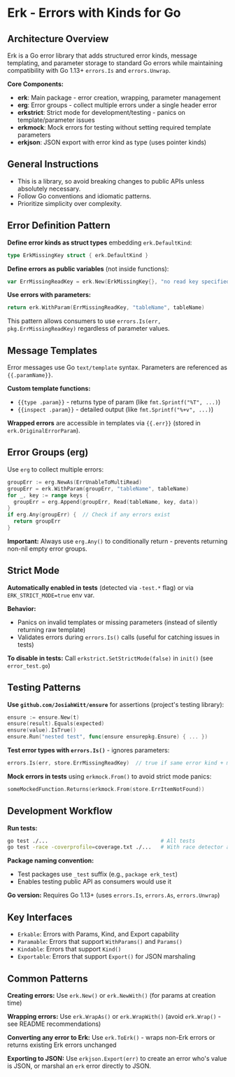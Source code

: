 # Erk - Errors with Kinds for Go

## Architecture Overview

Erk is a Go error library that adds structured error kinds, message templating, and parameter storage to standard Go errors while maintaining compatibility with Go 1.13+ `errors.Is` and `errors.Unwrap`.

**Core Components:**

- **erk**: Main package - error creation, wrapping, parameter management
- **erg**: Error groups - collect multiple errors under a single header error
- **erkstrict**: Strict mode for development/testing - panics on template/parameter issues
- **erkmock**: Mock errors for testing without setting required template parameters
- **erkjson**: JSON export with error kind as type (uses pointer kinds)

## General Instructions

- This is a library, so avoid breaking changes to public APIs unless absolutely necessary.
- Follow Go conventions and idiomatic patterns.
- Prioritize simplicity over complexity.

## Error Definition Pattern

**Define error kinds as struct types** embedding `erk.DefaultKind`:

```go
type ErkMissingKey struct { erk.DefaultKind }
```

**Define errors as public variables** (not inside functions):

```go
var ErrMissingReadKey = erk.New(ErkMissingKey{}, "no read key specified for table '{{.tableName}}'")
```

**Use errors with parameters:**

```go
return erk.WithParam(ErrMissingReadKey, "tableName", tableName)
```

This pattern allows consumers to use `errors.Is(err, pkg.ErrMissingReadKey)` regardless of parameter values.

## Message Templates

Error messages use Go `text/template` syntax. Parameters are referenced as `{{.paramName}}`.

**Custom template functions:**

- `{{type .param}}` - returns type of param (like `fmt.Sprintf("%T", ...)`)
- `{{inspect .param}}` - detailed output (like `fmt.Sprintf("%+v", ...)`)

**Wrapped errors** are accessible in templates via `{{.err}}` (stored in `erk.OriginalErrorParam`).

## Error Groups (erg)

Use `erg` to collect multiple errors:

```go
groupErr := erg.NewAs(ErrUnableToMultiRead)
groupErr = erk.WithParam(groupErr, "tableName", tableName)
for _, key := range keys {
  groupErr = erg.Append(groupErr, Read(tableName, key, data))
}
if erg.Any(groupErr) {  // Check if any errors exist
  return groupErr
}
```

**Important:** Always use `erg.Any()` to conditionally return - prevents returning non-nil empty error groups.

## Strict Mode

**Automatically enabled in tests** (detected via `-test.*` flag) or via `ERK_STRICT_MODE=true` env var.

**Behavior:**

- Panics on invalid templates or missing parameters (instead of silently returning raw template)
- Validates errors during `errors.Is()` calls (useful for catching issues in tests)

**To disable in tests:** Call `erkstrict.SetStrictMode(false)` in `init()` (see `error_test.go`)

## Testing Patterns

**Use `github.com/JosiahWitt/ensure`** for assertions (project's testing library):

```go
ensure := ensure.New(t)
ensure(result).Equals(expected)
ensure(value).IsTrue()
ensure.Run("nested test", func(ensure ensurepkg.Ensure) { ... })
```

**Test error types with `errors.Is()`** - ignores parameters:

```go
errors.Is(err, store.ErrMissingReadKey)  // true if same error kind + message template
```

**Mock errors in tests** using `erkmock.From()` to avoid strict mode panics:

```go
someMockedFunction.Returns(erkmock.From(store.ErrItemNotFound))
```

## Development Workflow

**Run tests:**

```bash
go test ./...                                    # All tests
go test -race -coverprofile=coverage.txt ./...   # With race detector and coverage
```

**Package naming convention:**

- Test packages use `_test` suffix (e.g., `package erk_test`)
- Enables testing public API as consumers would use it

**Go version:** Requires Go 1.13+ (uses `errors.Is`, `errors.As`, `errors.Unwrap`)

## Key Interfaces

- `Erkable`: Errors with Params, Kind, and Export capability
- `Paramable`: Errors that support `WithParams()` and `Params()`
- `Kindable`: Errors that support `Kind()`
- `Exportable`: Errors that support `Export()` for JSON marshaling

## Common Patterns

**Creating errors:** Use `erk.New()` or `erk.NewWith()` (for params at creation time)

**Wrapping errors:** Use `erk.WrapAs()` or `erk.WrapWith()` (avoid `erk.Wrap()` - see README recommendations)

**Converting any error to Erk:** Use `erk.ToErk()` - wraps non-Erk errors or returns existing Erk errors unchanged

**Exporting to JSON:** Use `erkjson.Export(err)` to create an error who's value is JSON, or marshal an `erk` error directly to JSON.
